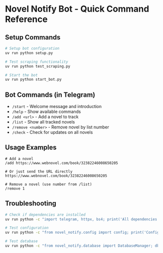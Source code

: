 # Novel Notify Bot - Quick Command Reference

## Setup Commands
```bash
# Setup bot configuration
uv run python setup.py

# Test scraping functionality
uv run python test_scraping.py

# Start the bot
uv run python start_bot.py
```

## Bot Commands (in Telegram)
- `/start` - Welcome message and introduction
- `/help` - Show available commands
- `/add <url>` - Add a novel to track
- `/list` - Show all tracked novels
- `/remove <number>` - Remove novel by list number
- `/check` - Check for updates on all novels

## Usage Examples
```
# Add a novel
/add https://www.webnovel.com/book/32382246008650205

# Or just send the URL directly
https://www.webnovel.com/book/32382246008650205

# Remove a novel (use number from /list)
/remove 1
```

## Troubleshooting
```bash
# Check if dependencies are installed
uv run python -c "import telegram, httpx, bs4; print('All dependencies OK')"

# Test configuration
uv run python -c "from novel_notify.config import config; print('Config OK')"

# Test database
uv run python -c "from novel_notify.database import DatabaseManager; db = DatabaseManager(); print('Database OK')"
```
